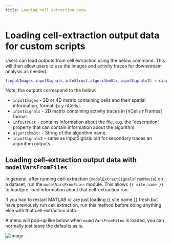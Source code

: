 ```yaml
---
title: Loading cell extraction data.
---
```


# Loading cell-extraction output data for custom scripts

Users can load outputs from cell extraction using the below command. This will then allow users to use the images and activity traces for downstream analysis as needed.

```Matlab
[inputImages,inputSignals,infoStruct,algorithmStr,inputSignals2] = ciapkg.io.loadSignalExtraction('pathToFile');
```

Note, the outputs correspond to the below:

- `inputImages` - 3D or 4D matrix containing cells and their spatial information, format: [x y nCells].
- `inputSignals` - 2D matrix containing activity traces in [nCells nFrames] format.
- `infoStruct` - contains information about the file, e.g. the 'description' property that can contain information about the algorithm.
- `algorithmStr` - String of the algorithm name.
- `inputSignals2` - same as inputSignals but for secondary traces an algorithm outputs.

<!-- ****************************************** -->

## Loading cell-extraction output data with `modelVarsFromFiles`

In general, after running cell-extraction (`modelExtractSignalsFromMovie`) on a dataset, run the `modelVarsFromFiles` module. This allows `{{ site.name }}` to load/pre-load information about that cell-extraction run.

If you had to restart MATLAB or are just loading {{ site.name }} fresh but have previously run cell extraction, run this method before doing anything else with that cell-extraction data.

A menu will pop-up like below when `modelVarsFromFiles` is loaded, you can normally just leave the defaults as is.

![image](https://user-images.githubusercontent.com/5241605/67052600-7f00f880-f0f3-11e9-9555-96fe32b4de6d.png)


<!-- ****************************************** -->
